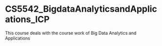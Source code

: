 # CS5542_BigdataAnalyticsandApplications_ICP
This course deals with the course work of Big Data Analytics and Applications
